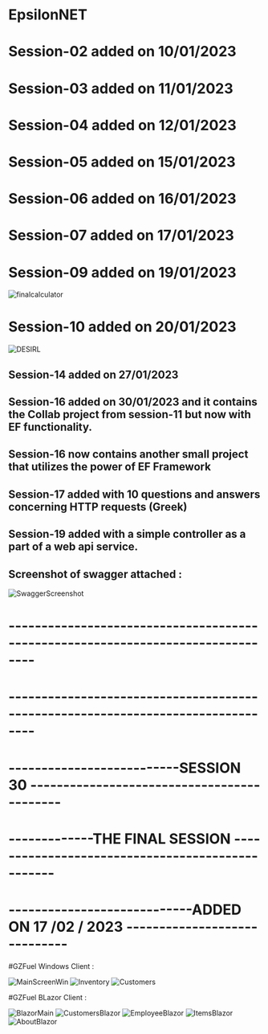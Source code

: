 # EpsilonNET
# Session-02 added on 10/01/2023
# Session-03 added on 11/01/2023
# Session-04 added on 12/01/2023
# Session-05 added on 15/01/2023
# Session-06 added on 16/01/2023
# Session-07 added on 17/01/2023
# Session-09 added on 19/01/2023 
![finalcalculator](https://user-images.githubusercontent.com/43867022/213474515-65735c37-b80b-4a1c-8725-4334fef94db2.jpg)
# Session-10 added on 20/01/2023 
![DESIRL](https://user-images.githubusercontent.com/43867022/213741486-79e8f493-3ff1-47df-9774-d2c1c563dcc3.jpg)
## Session-14 added on 27/01/2023
## Session-16 added on 30/01/2023 and it contains the Collab project from session-11 but now with EF functionality. 
## Session-16 now contains another small project that utilizes the power of EF Framework
## Session-17 added with 10 questions and answers concerning HTTP requests (Greek)
## Session-19 added with a simple controller as a part of a web api service. 
## Screenshot of swagger attached : 
![SwaggerScreenshot](https://user-images.githubusercontent.com/43867022/216338053-775fe4b0-6e98-4344-ac07-db75dcf44a39.jpg)
# --------------------------------------------------------------------------------
# --------------------------------------------------------------------------------
# --------------------------SESSION 30 -------------------------------------------
# -------------THE FINAL SESSION -------------------------------------------------
# ----------------------------ADDED ON 17 /02 / 2023 -----------------------------
#GZFuel Windows Client : 

![MainScreenWin](https://user-images.githubusercontent.com/43867022/221636649-5e09db10-d1e6-45fa-8438-fd978adb1431.jpg)
![Inventory](https://user-images.githubusercontent.com/43867022/221636717-4221921e-2497-4a99-baae-4fb99e458f4a.png)
![Customers](https://user-images.githubusercontent.com/43867022/221636757-b4647d72-1d73-4c89-b965-9d3e08a57459.png)

#GZFuel BLazor Client : 

![BlazorMain](https://user-images.githubusercontent.com/43867022/221636853-030a0513-7952-43c1-8657-2ad88f0e29c4.png)
![CustomersBlazor](https://user-images.githubusercontent.com/43867022/221636954-7be43b50-bf53-4ac3-b69d-d53260d82761.png)
![EmployeeBlazor](https://user-images.githubusercontent.com/43867022/221636978-586afffb-c767-4434-a724-29082d4e0e44.png)
![ItemsBlazor](https://user-images.githubusercontent.com/43867022/221636999-fa5a38e2-7a8b-4342-a93e-bc40d4614d1e.png)
![AboutBlazor](https://user-images.githubusercontent.com/43867022/221637053-2b714f52-4337-4830-a08b-e729a317d8cf.png)

